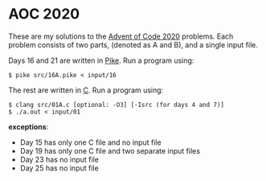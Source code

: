 # AOC 2020
These are my solutions to the [Advent of Code 2020](https://adventofcode.com/2020) problems. Each problem consists of two parts, (denoted as A and B), and a single input file.

Days 16 and 21 are written in [Pike](https://pike.lysator.liu.se/). Run a program using:
```
$ pike src/16A.pike < input/16
```

The rest are written in [C](https://en.wikipedia.org/wiki/C_(programming_language)). Run a program using:
```
$ clang src/01A.c [optional: -O3] [-Isrc (for days 4 and 7)]
$ ./a.out < input/01
```

**exceptions**:
- Day 15 has only one C file and no input file
- Day 19 has only one C file and two separate input files
- Day 23 has no input file
- Day 25 has no input file
